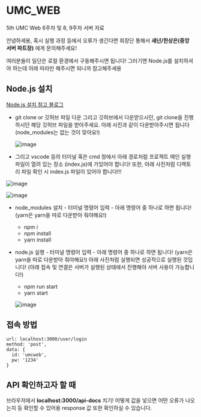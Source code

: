 # UMC_WEB
5th UMC Web 6주차 및 8, 9주차 서버 자료

안녕하세용, 혹시 실행 과정 등에서 오류가 생긴다면 회장단 통해서 **섀넌/한상은(중앙 서버 파트장)** 에게 문의해주세요!

여러분들이 일단은 로컬 환경에서 구동해주시면 됩니다!
그러기엔 Node.js를 설치하셔야 하는데 아래 따라만 해주시면 되니까 참고해주세용

## Node.js 설치
[Node.js 설치 참고 블로그](https://offbyone.tistory.com/441)

- git clone or 깃허브 파일 다운
그리고 깃허브에서 다운받으시던, git clone을 진행하시던 해당 깃허브 파일을 받아주세요.
아래 사진과 같이 다운받아주시면 됩니다 (node_modules는 없는 것이 맞아요!)

  ![image](https://github.com/silvarge/UMC_WEB/assets/140832682/41cd5fb0-f8c9-45ad-9542-3ec642014929)

- 그리고 vscode 등의 터미널 혹은 cmd 창에서 아래 경로처럼 프로젝트 메인 실행 파일이 열려 있는 장소 (index.js)에 가있어야 합니다! 또한, 아래 사진처럼 디렉토리 파일 확인 시 index.js 파일이 있어야 합니다!!!
  
![image](https://github.com/silvarge/UMC_WEB/assets/140832682/53d4091b-b8dd-4324-96f7-02318680deea)

![image](https://github.com/silvarge/UMC_WEB/assets/140832682/1d2b2aad-d46a-4437-aae2-11eeafaa92ce)


- node_modules 설치 - 터미널 명령어 입력 - 아래 명령어 중 하나로 하면 됩니다! (yarn은 yarn을 따로 다운받아 줘야해요!)
   - npm i
   - npm install
   - yarn install
   
- node.js 실행 - 터미널 명령어 입력 - 아래 명령어 중 하나로 하면 됩니다! (yarn은 yarn을 따로 다운받아 줘야해요!)
   아래 사진처럼 실행되면 성공적으로 실행된 것입니다! (아래 접속 및 연결은 서버가 실행된 상태에서 진행해야 서버 사용이 가능합니다!)
   - npm run start
   - yarn start

  ![image](https://github.com/silvarge/UMC_WEB/assets/140832682/2272dd29-2422-4f64-8a18-44308a0913aa)

## 접속 방법
```
url: localhost:3000/user/login
method: 'post',
data: {
  id: 'umcweb',
  pw: '1234'
}
```

## API 확인하고자 할 때
브라우저에서 **localhost:3000/api-docs** 치기!
어떻게 값을 넣으면 어떤 오류가 나오는지 등 확인할 수 있어용
response 값 또한 확인하실 수 있습니다.
